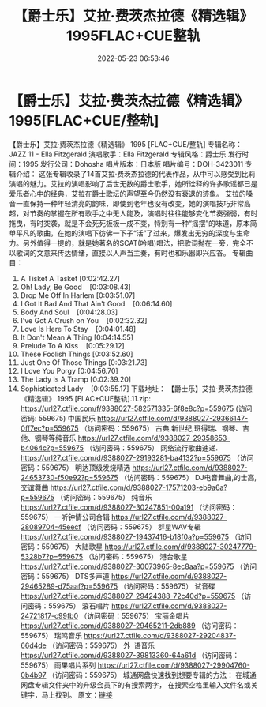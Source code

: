 ﻿---
title: 【爵士乐】艾拉·费茨杰拉德《精选辑》1995FLAC+CUE整轨
date: 2022-05-23 06:53:46
categories: 外语音乐
tags: 外语音乐
---
# 【爵士乐】艾拉·费茨杰拉德《精选辑》1995[FLAC+CUE/整轨]

【爵士乐】艾拉·费茨杰拉德《精选辑》 1995
[FLAC+CUE/整轨]
专辑名称：JAZZ 11 - Ella
Fitzgerald
演唱歌手：Ella
Fitzgerald
专辑风格：爵士乐
发行时间：1995
发行公司：Dohosha
唱片版本：日本版
唱片编号：DOH-3423011
专辑介绍：
这张专辑收录了14首艾拉·费茨杰拉德的代表作品，从中可以感受到比莉演唱的魅力。艾拉的演唱影响了后世无数的爵士歌手，她所诠释的许多歌谣都已是爱乐者心中的经典，艾拉在爵士歌坛的声望至今仍然没有衰退的迹象。
艾拉的嗓音一直保持一种年轻清亮的韵味，即使到老年也没有改变，她的演唱技巧非常高超，对节奏的掌握在所有歌手之中无人能及，演唱时往往能够变化节奏强弱，有时拖曳，有时突袭，就是不会死死板板一成不变，特别有一种“摇摆”的味道，原本简单平凡的歌曲，在她的演唱下彷佛一下子“活”了过来，爆发出无穷的深度与生命力。另外值得一提的，就是她著名的SCAT(吟唱)唱法，把歌词抛在一旁，完全不以歌词的文意来传达情绪，直接以人声当主奏，有时也和乐器即兴应答。
专辑曲目：
01. A Tisket A
Tasket
[0:02:42.27]
02. Oh! Lady, Be
Good    [0:03:08.43]
03. Drop Me Off In
Harlem
[0:03:51.07]
04. I Got It Bad And That Ain't
Good    [0:06:14.60]
05. Body And
Soul    [0:04:28.03]
06. I've Got A Crush on
You    [0:02:32.32]
07. Love Is Here To
Stay    [0:04:01.48]
08. It Don't Mean A
Thing
[0:04:14.55]
09. Prelude To A
Kiss    [0:05:29.12]
10. These Foolish
Things
[0:03:52.60]
11. Just One Of Those
Things
[0:03:21.73]
12. I Love You
Porgy
[0:04:56.70]
13. The Lady Is A
Tramp
[0:02:39.20]
14. Sophisticated
Lady    [0:03:55.17]
下载地址：
【爵士乐】艾拉·费茨杰拉德《精选辑》 1995 [FLAC+CUE整轨].11.zip:
https://url27.ctfile.com/f/9388027-582571335-6f8e8c?p=559675
(访问密码: 559675)
中国民乐
https://url27.ctfile.com/d/9388027-29366147-0ff7ec?p=559675
（访问密码：559675）
古典,新世纪,班得瑞、钢琴、吉他、钢琴等纯音乐
https://url27.ctfile.com/d/9388027-29358653-b4064c?p=559675
（访问密码：559675）
网络流行歌曲速递.
https://url27.ctfile.com/d/9388027-29193281-ba4132?p=559675
（访问密码：559675）
明达顶级发烧精选
https://url27.ctfile.com/d/9388027-24653730-f50e92?p=559675
（访问密码：559675）
DJ电音舞曲,的士高, 交谊舞曲
https://url27.ctfile.com/d/9388027-17571203-eb9a6a?p=559675
（访问密码：559675）
纯音乐
https://url27.ctfile.com/d/9388027-30247851-00a191
（访问密码：559675）
一听钟情公司合辑
https://url27.ctfile.com/d/9388027-28089704-45eecf
（访问密码：559675）
群星WAV专辑
https://url27.ctfile.com/d/9388027-19437416-b18f0a?p=559675
（访问密码：559675）
大陆歌星
https://url27.ctfile.com/d/9388027-30247779-5328b7?p=559675
（访问密码：559675）
港台歌星
https://url27.ctfile.com/d/9388027-30073965-8ec8aa?p=559675
（访问密码：559675）
DTS多声道
https://url27.ctfile.com/d/9388027-29465289-d75aaf?p=559675
（访问密码：559675）
试音碟
https://url27.ctfile.com/d/9388027-29424388-72c40d?p=559675
（访问密码：559675）
滚石唱片
https://url27.ctfile.com/d/9388027-24721817-c99fb0
（访问密码：559675）
宝丽金唱片
https://url27.ctfile.com/d/9388027-29465211-2db889
（访问密码：559675）
瑞鸣音乐
https://url27.ctfile.com/d/9388027-29204837-66d4de
（访问密码：559675）
外  语音乐
https://url27.ctfile.com/d/9388027-39813360-64a61d
（访问密码：559675）
雨果唱片系列
https://url27.ctfile.com/d/9388027-29904760-0b4b97
（访问密码：559675）
城通网盘快速找到想要专辑的方法：
在城通网盘专辑文件夹中的升级会员下的有搜索两字，
在搜索空格里输入文件名或关键字，马上找到。
原文：[链接](https://blog.sina.com.cn/s/blog_1647c7e7601030xdn.html)
